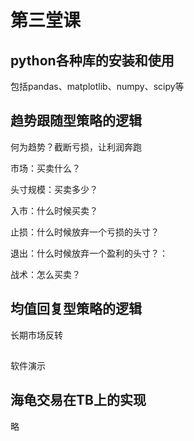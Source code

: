 # 第三堂课

## python各种库的安装和使用

包括pandas、matplotlib、numpy、scipy等

## 趋势跟随型策略的逻辑
何为趋势？截断亏损，让利润奔跑

市场：买卖什么？

头寸规模：买卖多少？

入市：什么时候买卖？

止损：什么时候放弃一个亏损的头寸？

退出：什么时候放弃一个盈利的头寸？：

战术：怎么买卖？

## 均值回复型策略的逻辑

长期市场反转

## 

软件演示

## 海龟交易在TB上的实现

略